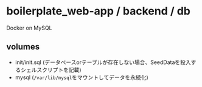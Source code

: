 # boilerplate_web-app / backend / db

Docker on MySQL

## volumes
- init/init.sql (データベースorテーブルが存在しない場合、SeedDataを投入するシェルスクリプトを記載)
- mysql (`/var/lib/mysql`をマウントしてデータを永続化)
